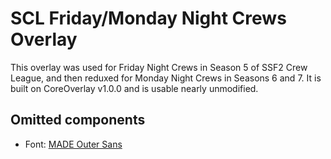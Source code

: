 # SCL Friday/Monday Night Crews Overlay
This overlay was used for Friday Night Crews in Season 5 of SSF2 Crew League, and then reduxed for Monday Night Crews in Seasons 6 and 7. It is built on CoreOverlay v1.0.0 and is usable nearly unmodified.

## Omitted components
- Font: [MADE Outer Sans](https://www.dafont.com/made-outer-sans.font)